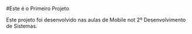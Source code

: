 #Este é o Primeiro Projeto

Este projeto foi desenvolvido nas aulas de Mobile not 2º Desenvolvimento de Sistemas.
